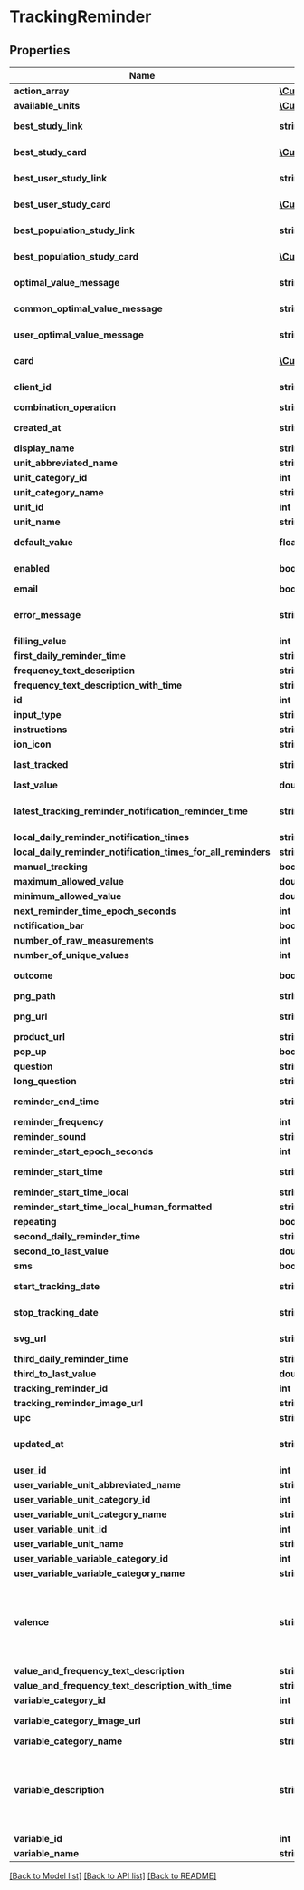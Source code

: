 # TrackingReminder

## Properties
Name | Type | Description | Notes
------------ | ------------- | ------------- | -------------
**action_array** | [**\CureDAO\Client\Models\TrackingReminderNotificationAction[]**](TrackingReminderNotificationAction.md) |  | [optional] 
**available_units** | [**\CureDAO\Client\Models\Unit[]**](Unit.md) |  | [optional] 
**best_study_link** | **string** | Link to study comparing variable with strongest relationship for user or population | [optional] 
**best_study_card** | [**\CureDAO\Client\Models\Card**](Card.md) | Description of relationship with variable with strongest relationship for user or population | [optional] 
**best_user_study_link** | **string** | Link to study comparing variable with strongest relationship for user | [optional] 
**best_user_study_card** | [**\CureDAO\Client\Models\Card**](Card.md) | Description of relationship with variable with strongest relationship for user | [optional] 
**best_population_study_link** | **string** | Link to study comparing variable with strongest relationship for population | [optional] 
**best_population_study_card** | [**\CureDAO\Client\Models\Card**](Card.md) | Description of relationship with variable with strongest relationship for population | [optional] 
**optimal_value_message** | **string** | Description of relationship with variable with strongest relationship for user or population | [optional] 
**common_optimal_value_message** | **string** | Description of relationship with variable with strongest relationship for population | [optional] 
**user_optimal_value_message** | **string** | Description of relationship with variable with strongest relationship for user | [optional] 
**card** | [**\CureDAO\Client\Models\Card**](Card.md) | Card containing instructions, image, text, link and relevant import buttons | [optional] 
**client_id** | **string** | Your CureDAO client id can be obtained by creating an app at https://builder.curedao.org | [optional] 
**combination_operation** | **string** | The way multiple measurements are aggregated over time | [optional] 
**created_at** | **string** | Ex: 2016-05-18 02:24:08 UTC ISO 8601 YYYY-MM-DDThh:mm:ss | [optional] 
**display_name** | **string** | Ex: Trader Joe&#39;s Bedtime Tea | [optional] 
**unit_abbreviated_name** | **string** | Ex: /5 | 
**unit_category_id** | **int** | Ex: 5 | [optional] 
**unit_category_name** | **string** | Ex: Rating | [optional] 
**unit_id** | **int** | Ex: 10 | [optional] 
**unit_name** | **string** | Ex: 1 to 5 Rating | [optional] 
**default_value** | **float** | Default value to use for the measurement when tracking. Unit: User-specified or common. | [optional] 
**enabled** | **bool** | If a tracking reminder is enabled, tracking reminder notifications will be generated for this variable. | [optional] 
**email** | **bool** | True if the reminders should be delivered via email | [optional] 
**error_message** | **string** | Ex: reminderStartTimeLocal is less than $user-&gt;earliestReminderTime or greater than  $user-&gt;latestReminderTime | [optional] 
**filling_value** | **int** | Ex: 0. Unit: User-specified or common. | [optional] 
**first_daily_reminder_time** | **string** | Ex: 02:45:20 in UTC timezone | [optional] 
**frequency_text_description** | **string** | Ex: Daily | [optional] 
**frequency_text_description_with_time** | **string** | Ex: Daily at 09:45 PM | [optional] 
**id** | **int** | id | [optional] 
**input_type** | **string** | Ex: saddestFaceIsFive | [optional] 
**instructions** | **string** | Ex: I am an instruction! | [optional] 
**ion_icon** | **string** | Ex: ion-sad-outline | [optional] 
**last_tracked** | **string** | UTC ISO 8601 YYYY-MM-DDThh:mm:ss timestamp for the last time a measurement was received for this user and variable | [optional] 
**last_value** | **double** | Ex: 2 | [optional] 
**latest_tracking_reminder_notification_reminder_time** | **string** | UTC ISO 8601 YYYY-MM-DDThh:mm:ss  timestamp for the reminder time of the latest tracking reminder notification that has been pre-emptively generated in the database | [optional] 
**local_daily_reminder_notification_times** | **string[]** |  | [optional] 
**local_daily_reminder_notification_times_for_all_reminders** | **string[]** |  | [optional] 
**manual_tracking** | **bool** | Ex: 1 | [optional] 
**maximum_allowed_value** | **double** | Ex: 5. Unit: User-specified or common. | [optional] 
**minimum_allowed_value** | **double** | Ex: 1. Unit: User-specified or common. | [optional] 
**next_reminder_time_epoch_seconds** | **int** | Ex: 1501555520 | [optional] 
**notification_bar** | **bool** | True if the reminders should appear in the notification bar | [optional] 
**number_of_raw_measurements** | **int** | Ex: 445 | [optional] 
**number_of_unique_values** | **int** | Ex: 1 | [optional] 
**outcome** | **bool** | Indicates whether or not the variable is usually an outcome of interest such as a symptom or emotion | [optional] 
**png_path** | **string** | Ex: img/variable_categories/symptoms.png | [optional] 
**png_url** | **string** | Ex: https://web.quantimo.do/img/variable_categories/symptoms.png | [optional] 
**product_url** | **string** | Link to associated product for purchase | [optional] 
**pop_up** | **bool** | True if the reminders should appear as a popup notification | [optional] 
**question** | **string** | Ex: How is your overall mood? | [optional] 
**long_question** | **string** | Ex: How is your overall mood on a scale of 1 to 5?? | [optional] 
**reminder_end_time** | **string** | Latest time of day at which reminders should appear in UTC HH:MM:SS format | [optional] 
**reminder_frequency** | **int** | Number of seconds between one reminder and the next | 
**reminder_sound** | **string** | String identifier for the sound to accompany the reminder | [optional] 
**reminder_start_epoch_seconds** | **int** | Ex: 1469760320 | [optional] 
**reminder_start_time** | **string** | Earliest time of day at which reminders should appear in UTC HH:MM:SS format | [optional] 
**reminder_start_time_local** | **string** | Ex: 21:45:20 | [optional] 
**reminder_start_time_local_human_formatted** | **string** | Ex: 09:45 PM | [optional] 
**repeating** | **bool** | Ex: true | [optional] 
**second_daily_reminder_time** | **string** | Ex: 01:00:00 | [optional] 
**second_to_last_value** | **double** | Ex: 1. Unit: User-specified or common. | [optional] 
**sms** | **bool** | True if the reminders should be delivered via SMS | [optional] 
**start_tracking_date** | **string** | Earliest date on which the user should be reminded to track in YYYY-MM-DD format | [optional] 
**stop_tracking_date** | **string** | Latest date on which the user should be reminded to track in YYYY-MM-DD format | [optional] 
**svg_url** | **string** | Ex: https://web.quantimo.do/img/variable_categories/symptoms.svg | [optional] 
**third_daily_reminder_time** | **string** | Ex: 20:00:00 | [optional] 
**third_to_last_value** | **double** | Ex: 3 | [optional] 
**tracking_reminder_id** | **int** | Ex: 11841 | [optional] 
**tracking_reminder_image_url** | **string** | Ex: Not Found | [optional] 
**upc** | **string** | UPC or other barcode scan result | [optional] 
**updated_at** | **string** | When the record in the database was last updated. Use UTC ISO 8601 YYYY-MM-DDThh:mm:ss  datetime format. Time zone should be UTC and not local. | [optional] 
**user_id** | **int** | ID of User | [optional] 
**user_variable_unit_abbreviated_name** | **string** | Ex: /5 | [optional] 
**user_variable_unit_category_id** | **int** | Ex: 5 | [optional] 
**user_variable_unit_category_name** | **string** | Ex: Rating | [optional] 
**user_variable_unit_id** | **int** | Ex: 10 | [optional] 
**user_variable_unit_name** | **string** | Ex: 1 to 5 Rating | [optional] 
**user_variable_variable_category_id** | **int** | Ex: 10 | [optional] 
**user_variable_variable_category_name** | **string** | Ex: Symptoms | [optional] 
**valence** | **string** | Valence indicates what type of buttons should be used when recording measurements for this variable. positive - Face buttons with the happiest face equating to a 5/5 rating where higher is better like Overall Mood. negative - Face buttons with happiest face equating to a 1/5 rating where lower is better like Headache Severity. numeric - Just 1 to 5 numeric buttons for neutral variables. | [optional] 
**value_and_frequency_text_description** | **string** | Ex: Rate daily | [optional] 
**value_and_frequency_text_description_with_time** | **string** | Ex: Rate daily at 09:45 PM | [optional] 
**variable_category_id** | **int** | Ex: 10 | [optional] 
**variable_category_image_url** | **string** | Ex: https://maxcdn.icons8.com/Color/PNG/96/Messaging/sad-96.png | [optional] 
**variable_category_name** | **string** | Ex: Emotions, Treatments, Symptoms... | 
**variable_description** | **string** | Valence indicates what type of buttons should be used when recording measurements for this variable. positive - Face buttons with the happiest face equating to a 5/5 rating where higher is better like Overall Mood. negative - Face buttons with happiest face equating to a 1/5 rating where lower is better like Headache Severity. numeric - Just 1 to 5 numeric buttons for neutral variables. | [optional] 
**variable_id** | **int** | Id for the variable to be tracked | [optional] 
**variable_name** | **string** | Name of the variable to be used when sending measurements | 

[[Back to Model list]](../README.md#documentation-for-models) [[Back to API list]](../README.md#documentation-for-api-endpoints) [[Back to README]](../README.md)
